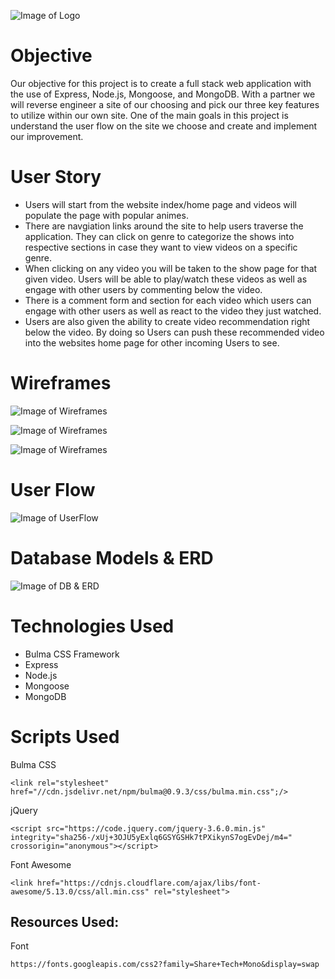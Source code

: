 ![Image of Logo](https://github.com/nicknamejv/WeebsRUs/blob/dev/public/image/weebsruslogo.png)

# Objective
Our objective for this project is to create a full stack web application with the use of Express, Node.js, Mongoose, and MongoDB. With a partner we will reverse engineer a site of our choosing and pick our three key features to utilize within our own site. One of the main goals in this project is understand the user flow on the site we choose and create and implement our improvement. 

# User Story 
- Users will start from the website index/home page and videos will populate the page with popular animes.
- There are navgiation links around the site to help users traverse the application. They can click on genre to categorize the shows into respective sections in case they want to view videos on a specific genre. 
- When clicking on any video you will be taken to the show page for that given video. Users will be able to play/watch these videos as well as engage with other users by commenting below the video.
- There is a comment form and section for each video which users can engage with other users as well as react to the video they just watched.
- Users are also given the ability to create video recommendation right below the video. By doing so Users can push these recommended video into the websites home page for other incoming Users to see. 

# Wireframes
![Image of Wireframes](https://github.com/nicknamejv/WeebsRUs/blob/dev/Wireframe/Video%20Index%20Page.png)

![Image of Wireframes](https://github.com/nicknamejv/WeebsRUs/blob/dev/Wireframe/Video%20Show%20Page.png)

![Image of Wireframes](https://github.com/nicknamejv/WeebsRUs/blob/dev/Wireframe/Genre%20Page.png)

# User Flow
![Image of UserFlow](https://github.com/nicknamejv/WeebsRUs/blob/dev/Wireframe/User%20Flow.png)

# Database Models & ERD 
![Image of DB & ERD](https://github.com/nicknamejv/WeebsRUs/blob/dev/Wireframe/ERD.png)

# Technologies Used
- Bulma CSS Framework
- Express
- Node.js
- Mongoose 
- MongoDB

# Scripts Used

Bulma CSS
```
<link rel="stylesheet" href="//cdn.jsdelivr.net/npm/bulma@0.9.3/css/bulma.min.css";/>
```

jQuery
```
<script src="https://code.jquery.com/jquery-3.6.0.min.js" integrity="sha256-/xUj+3OJU5yExlq6GSYGSHk7tPXikynS7ogEvDej/m4="
crossorigin="anonymous"></script>
```

Font Awesome
```
<link href="https://cdnjs.cloudflare.com/ajax/libs/font-awesome/5.13.0/css/all.min.css" rel="stylesheet">
```
## Resources Used:

Font
```
https://fonts.googleapis.com/css2?family=Share+Tech+Mono&display=swap
```